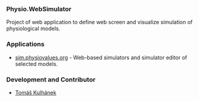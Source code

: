 ### Physio.WebSimulator

Project of web application to define web screen and visualize simulation of physiological models.

### Applications
* [sim.physiovalues.org](http://sim.physiovalues.org) - Web-based simulators and simulator editor of selected models.

### Development and Contributor
* [Tomáš Kulhánek](https://github.com/TomasKulhanek)


